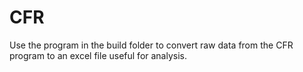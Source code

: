 # CFR

Use the program in the build folder to convert raw data from the CFR program to an excel file useful for analysis.
